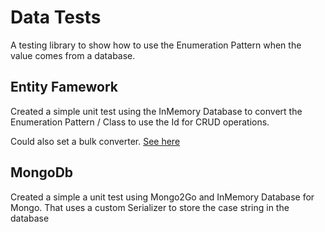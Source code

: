 # Data Tests

A testing library to show how to use the Enumeration
Pattern when the value comes from a database.

## Entity Famework

Created a simple unit test using the InMemory Database 
to convert the Enumeration Pattern / Class to use the Id
for CRUD operations.

Could also set a bulk converter. [See here](https://learn.microsoft.com/en-us/ef/core/modeling/bulk-configuration)

## MongoDb

Created a simple a unit test using Mongo2Go and InMemory
Database for Mongo. That uses a custom Serializer to store the
case string in the database